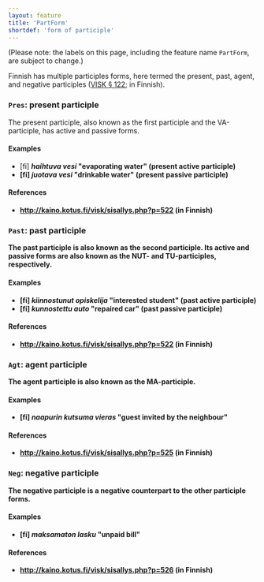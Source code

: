 ```yaml
---
layout: feature
title: 'PartForm'
shortdef: 'form of participle'
---
```


(Please note: the labels on this page, including the feature name
`PartForm`, are subject to change.)

Finnish has multiple participles forms, here termed the present, past,
agent, and negative participles ([VISK §
122](http://kaino.kotus.fi/visk/sisallys.php?p=122); in Finnish).

### `Pres`: present participle

The present participle, also known as the first participle and the
VA-participle, has active and passive forms.

#### Examples

* [fi] _<b>haihtuva vesi_ "<b>evaporating</b> water" (present active participle)
* [fi] _<b>juotava vesi_ "<b>drinkable</b> water" (present passive participle)

#### References

* <http://kaino.kotus.fi/visk/sisallys.php?p=522> (in Finnish)

### `Past`: past participle

The past participle is also known as the second participle. Its active
and passive forms are also known as the NUT- and TU-participles,
respectively.

#### Examples

* [fi] _<b>kiinnostunut</b> opiskelija_ "<b>interested</b> student" (past active participle)
* [fi] _<b>kunnostettu</b> auto_ "<b>repaired</b> car" (past passive participle)

#### References

* <http://kaino.kotus.fi/visk/sisallys.php?p=522> (in Finnish)

### `Agt`: agent participle

The agent participle is also known as the MA-participle.

#### Examples

* [fi] _naapurin <b>kutsuma</b> vieras_ "guest <b>invited by</b> the neighbour"

#### References

* <http://kaino.kotus.fi/visk/sisallys.php?p=525> (in Finnish)

### `Neg`: negative participle

The negative participle is a negative counterpart to the other
participle forms.

#### Examples

* [fi] _<b>maksamaton</b> lasku_ "<b>unpaid</b> bill"

#### References

* <http://kaino.kotus.fi/visk/sisallys.php?p=526> (in Finnish)
